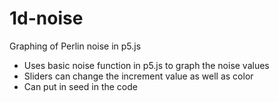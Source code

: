 # 1d-noise
Graphing of Perlin noise in p5.js
- Uses basic noise function in p5.js to graph the noise values
- Sliders can change the increment value as well as color
- Can put in seed in the code
